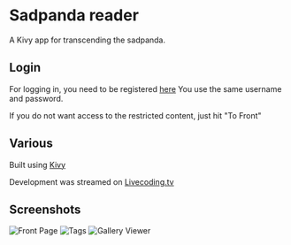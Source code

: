# Sadpanda reader

A Kivy app for transcending the sadpanda.

## Login

For logging in, you need to be registered [here](http://e-hentai.org/)
You use the same username and password.

If you do not want access to the restricted content, just hit "To Front"

## Various

Built using [Kivy](https://kivy.org)

Development was streamed on [Livecoding.tv](https://www.livecoding.tv/cruor99/)

## Screenshots

![Front Page](http://i.imgur.com/OJ7eG8W.png)
![Tags](http://i.imgur.com/PT1eJul.png)
![Gallery Viewer](http://i.imgur.com/FWppCuw.png)



